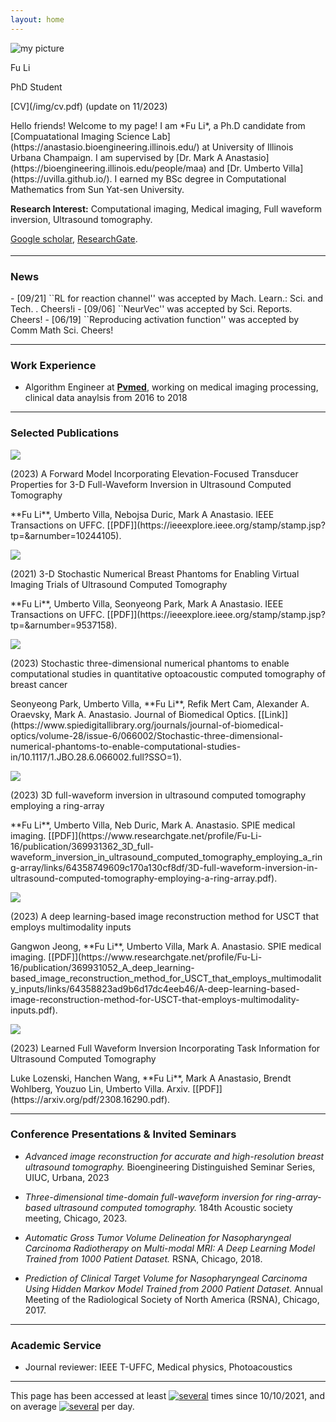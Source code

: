 ```yaml
---
layout: home
---
```


<div class="row justify-content-md-center" style="margin-bottom: 18px;">
<div class="col-md-4 col-sm-4">
<div class="text-center">
<img src="/img/p.png" class="rounded-circle img-fluid my-profile-picture" alt="my picture">
<p class="my-name">Fu Li</p>
<p class="my-position">PhD Student</p>
<p class="my-cv" markdown="1">[CV](/img/cv.pdf) (update on 11/2023)</p>
</div>
</div>

<div class="col-md-8 col-sm-8" markdown="1">
Hello friends! Welcome to my page! I am *Fu Li*, a Ph.D candidate from [Compuatational Imaging Science Lab](https://anastasio.bioengineering.illinois.edu/) at University of Illinois Urbana Champaign. I am supervised by [Dr. Mark A Anastasio](https://bioengineering.illinois.edu/people/maa) and [Dr. Umberto Villa](https://uvilla.github.io/).  I earned my BSc degree in Computational Mathematics from Sun Yat-sen University.

**Research Interest:** Computational imaging, Medical imaging, Full waveform inversion, Ultrasound tomography.

[Google scholar](https://scholar.google.com/citations?hl=en&user=IKi0xjEAAAAJ&view_op=list_works&gmla=AJsN-F7hggU61uR5_cE_O-VC89NGVzEXDMnqdBo4ITiQrRn6z-DBZMmNmeKM0SmEUuX8YpYayEIm6B6T8eNNKAZ72c3osf0CPA),
[ResearchGate](https://www.researchgate.net/profile/Fu-Li-16).

</div>
</div>

<hr>
<h3 class="text-center">News</h3>
- [09/21] ``RL for reaction channel'' was accepted by Mach. Learn.: Sci. and Tech. . Cheers!i
- [09/06] ``NeurVec'' was accepted by Sci. Reports. Cheers! 
- [06/19] ``Reproducing activation function'' was accepted by Comm Math Sci. Cheers!

<hr>

<h3 class="text-center">Work Experience</h3>

- Algorithm Engineer at [**Pvmed**](https://www.pvmedtech.com/en/about.html), working on medical imaging processing, clinical data anaylsis from 2016 to 2018

<hr>

<h3 class="text-center">Selected Publications</h3>
<div class="row my-pub-main">
<div class="col-14 col-sm-4">
<div class="text-center">
<img src="/img/usct_forward.png" class="rounded img-fluid my-profile-picture">
</div>
</div>
<div class="col-14 col-sm-8 my-pub-r">
<p class="my-pub-heading">(2023) A Forward Model Incorporating Elevation-Focused Transducer Properties for 3-D Full-Waveform Inversion in Ultrasound Computed Tomography </p>
<div style="margin-bottom: 10px;"></div>
<p markdown="1">
**Fu Li**, Umberto Villa, Nebojsa Duric, Mark A Anastasio. IEEE  Transactions on UFFC.  [[PDF]](https://ieeexplore.ieee.org/stamp/stamp.jsp?tp=&arnumber=10244105).
</p>
</div>
</div>

<div class="row my-pub-main">
<div class="col-14 col-sm-4">
<div class="text-center">
<img src="/img/usct_nbp.png" class="rounded img-fluid my-profile-picture">
</div>
</div>
<div class="col-14 col-sm-8 my-pub-r">
<p class="my-pub-heading">(2021) 3-D Stochastic Numerical Breast Phantoms for Enabling Virtual Imaging Trials of Ultrasound Computed Tomography </p>
<div style="margin-bottom: 10px;"></div>
<p markdown="1">
**Fu Li**, Umberto Villa, Seonyeong Park, Mark A Anastasio. IEEE  Transactions on UFFC.  [[PDF]](https://ieeexplore.ieee.org/stamp/stamp.jsp?tp=&arnumber=9537158).
</p>
</div>
</div>


<div class="row my-pub-main">
<div class="col-14 col-sm-4">
<div class="text-center">
<img src="/img/pact_nbp.png" class="rounded img-fluid my-profile-picture">
</div>
</div>
<div class="col-14 col-sm-8 my-pub-r">
<p class="my-pub-heading">(2023) Stochastic three-dimensional numerical phantoms to enable computational studies in quantitative optoacoustic computed tomography of breast cancer </p>
<div style="margin-bottom: 10px;"></div>
<p markdown="1">
Seonyeong Park, Umberto Villa, **Fu Li**, Refik Mert Cam, Alexander A. Oraevsky, Mark A. Anastasio. Journal of Biomedical Optics.  [[Link]](https://www.spiedigitallibrary.org/journals/journal-of-biomedical-optics/volume-28/issue-6/066002/Stochastic-three-dimensional-numerical-phantoms-to-enable-computational-studies-in/10.1117/1.JBO.28.6.066002.full?SSO=1).
</p>
</div>
</div>


<div class="row my-pub-main">
<div class="col-14 col-sm-4">
<div class="text-center">
<img src="/img/usct_3dfwi.png" class="rounded img-fluid my-profile-picture">
</div>
</div>
<div class="col-14 col-sm-8 my-pub-r">
<p class="my-pub-heading">(2023) 3D full-waveform inversion in ultrasound computed tomography employing a ring-array </p>
<div style="margin-bottom: 10px;"></div>
<p markdown="1">
**Fu Li**, Umberto Villa, Neb Duric, Mark A. Anastasio. SPIE medical imaging.  [[PDF]](https://www.researchgate.net/profile/Fu-Li-16/publication/369931362_3D_full-waveform_inversion_in_ultrasound_computed_tomography_employing_a_ring-array/links/64358749609c170a130cf8df/3D-full-waveform-inversion-in-ultrasound-computed-tomography-employing-a-ring-array.pdf).
</p>
</div>
</div>


<div class="row my-pub-main">
<div class="col-14 col-sm-4">
<div class="text-center">
<img src="/img/usct_dl.png" class="rounded img-fluid my-profile-picture">
</div>
</div>
<div class="col-14 col-sm-8 my-pub-r">
<p class="my-pub-heading">(2023) A deep learning-based image reconstruction method for USCT that employs multimodality inputs </p>
<div style="margin-bottom: 10px;"></div>
<p markdown="1">
Gangwon Jeong, **Fu Li**, Umberto Villa, Mark A. Anastasio. SPIE medical imaging.  [[PDF]](https://www.researchgate.net/profile/Fu-Li-16/publication/369931052_A_deep_learning-based_image_reconstruction_method_for_USCT_that_employs_multimodality_inputs/links/64358823ad9b6d17dc4eeb46/A-deep-learning-based-image-reconstruction-method-for-USCT-that-employs-multimodality-inputs.pdf).
</p>
</div>
</div>


<div class="row my-pub-main">
<div class="col-14 col-sm-4">
<div class="text-center">
<img src="/img/learnfwi.png" class="rounded img-fluid my-profile-picture">
</div>
</div>
<div class="col-14 col-sm-8 my-pub-r">
<p class="my-pub-heading">(2023) Learned Full Waveform Inversion Incorporating Task Information for Ultrasound Computed Tomography </p>
<div style="margin-bottom: 10px;"></div>
<p markdown="1">
Luke Lozenski, Hanchen Wang, **Fu Li**, Mark A Anastasio, Brendt Wohlberg, Youzuo Lin, Umberto Villa. Arxiv.  [[PDF]](https://arxiv.org/pdf/2308.16290.pdf).
</p>
</div>
</div>


<hr>

<h3 class="text-center">Conference Presentations & Invited Seminars</h3>


- *Advanced image reconstruction for accurate and high-resolution breast ultrasound tomography.* 
Bioengineering Distinguished Seminar Series, UIUC, Urbana, 2023


- *Three-dimensional time-domain full-waveform inversion for ring-array-based ultrasound computed tomography.* 
184th Acoustic society meeting, Chicago, 2023.


- *Automatic Gross Tumor Volume Delineation for Nasopharyngeal Carcinoma Radiotherapy on Multi-modal MRI: A Deep Learning Model Trained from 1000 Patient Dataset.* RSNA, Chicago, 2018.


- *Prediction of Clinical Target Volume for Nasopharyngeal Carcinoma Using Hidden Markov Model Trained from 2000 Patient Dataset.* 
Annual Meeting of the Radiological Society of North America (RSNA), Chicago, 2017.


<hr>
<h3 class="text-center">Academic Service</h3>

- Journal reviewer: IEEE T-UFFC, Medical physics, Photoacoustics

<hr>


This page has been accessed at least
<a href="http://stuff.mit.edu/doc/counter-howto.html"><img 
src="http://stuff.mit.edu/cgi/counter/fuli2bb" alt="several"></a>
times since 10/10/2021, and on average <a href="http://stuff.mit.edu/doc/counter-howto.html"><img 
src="http://stuffimit.edu/cgi/perday/fuli2bb" alt="several"></a> per day. 
